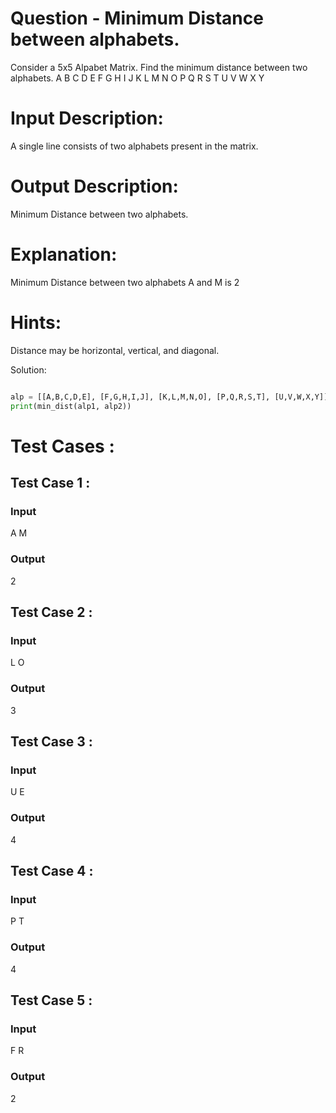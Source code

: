 # Question - Minimum Distance between alphabets.
Consider a 5x5 Alpabet Matrix. Find the minimum distance between two alphabets.
A B C D E
F G H I J
K L M N O
P Q R S T
U V W X Y

# Input Description:
A single line consists of two alphabets present in the matrix.

# Output Description:
Minimum Distance between two alphabets.

# Explanation:
Minimum Distance between two alphabets A and M is 2

# Hints:
Distance may be horizontal, vertical, and diagonal.

Solution:

```python

alp = [[A,B,C,D,E], [F,G,H,I,J], [K,L,M,N,O], [P,Q,R,S,T], [U,V,W,X,Y]]
print(min_dist(alp1, alp2))

```

# Test Cases :
## Test Case 1 :
### Input
A M
### Output
2


## Test Case 2 :
### Input
L O
### Output
3


## Test Case 3 :
### Input
U E
### Output
4


## Test Case 4 :
### Input
P T
### Output
4


## Test Case 5 :
### Input
F R
### Output
2

